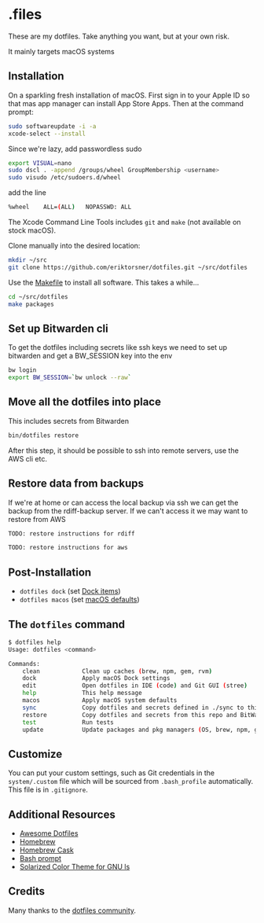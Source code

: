 # .files

These are my dotfiles. Take anything you want, but at your own risk.

It mainly targets macOS systems


## Installation

On a sparkling fresh installation of macOS. First sign in to your Apple ID so that mas app manager can install App Store Apps. Then at the command prompt:

```bash
sudo softwareupdate -i -a
xcode-select --install
```

Since we're lazy, add passwordless sudo

```bash
export VISUAL=nano
sudo dscl . -append /groups/wheel GroupMembership <username>
sudo visudo /etc/sudoers.d/wheel
```

add the line 

```bash
%wheel    ALL=(ALL)   NOPASSWD: ALL
```

The Xcode Command Line Tools includes `git` and `make` (not available on stock macOS).

Clone manually into the desired location:

```bash
mkdir ~/src
git clone https://github.com/eriktorsner/dotfiles.git ~/src/dotfiles
```

Use the [Makefile](./Makefile) to install all software. This takes a while...

```bash
cd ~/src/dotfiles
make packages
```

## Set up Bitwarden cli

To get the dotfiles including secrets like ssh keys we need to set up bitwarden and get a BW_SESSION key into the env

```bash
bw login
export BW_SESSION=`bw unlock --raw`
```

## Move all the dotfiles into place

This includes secrets from Bitwarden

```bash
bin/dotfiles restore
```

After this step, it should be possible to ssh into remote servers, use the AWS cli etc.

## Restore data from backups

If we're at home or can access the local backup via ssh we can get the backup from the rdiff-backup server. If we can't access it we may want to restore from AWS

```bash
TODO: restore instructions for rdiff
```

```bash
TODO: restore instructions for aws
```


## Post-Installation

- `dotfiles dock` (set [Dock items](./macos/dock.sh))
- `dotfiles macos` (set [macOS defaults](./macos/defaults.sh))

## The `dotfiles` command

```bash
$ dotfiles help
Usage: dotfiles <command>

Commands:
    clean            Clean up caches (brew, npm, gem, rvm)
    dock             Apply macOS Dock settings
    edit             Open dotfiles in IDE (code) and Git GUI (stree)
    help             This help message
    macos            Apply macOS system defaults
    sync             Copy dotfiles and secrets defined in ./sync to this repo and BitWarden. Remember to commit and push to GH
    restore          Copy dotfiles and secrets from this repo and BitWarden back to $HOME
    test             Run tests
    update           Update packages and pkg managers (OS, brew, npm, gem)
```

## Customize

You can put your custom settings, such as Git credentials in the `system/.custom` file which will be sourced from
`.bash_profile` automatically. This file is in `.gitignore`.


## Additional Resources

- [Awesome Dotfiles](https://github.com/webpro/awesome-dotfiles)
- [Homebrew](https://brew.sh)
- [Homebrew Cask](https://github.com/Homebrew/homebrew-cask)
- [Bash prompt](https://wiki.archlinux.org/index.php/Color_Bash_Prompt)
- [Solarized Color Theme for GNU ls](https://github.com/seebi/dircolors-solarized)

## Credits

Many thanks to the [dotfiles community](https://dotfiles.github.io).
